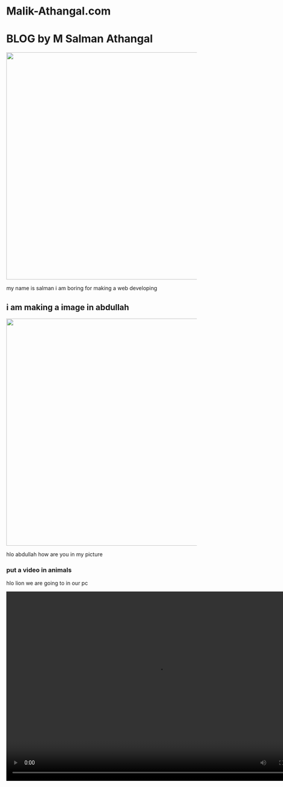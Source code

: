 # Malik-Athangal.com
<html>
<head>
</head>
<body>
<h1>
 <b> BLOG by M Salman Athangal</b>
</h1>
<img src="C:\Users\Yoga Book\Downloads\WhatsApp Image 2024-03-16 at 9.09.33 PM.jpeg" height="600" width="550">

<p>
my name is salman i am boring for making a web developing
</p>
<h2>
 <b>i am making a image in abdullah</b>
</h2>
<img src="C:\Users\Yoga Book\Downloads\WhatsApp Image 2024-03-16 at 9.09.33 PM (1).jpeg" height="600" width="550">
<p>
hlo abdullah how are you in my picture
</p>
 <h3>
 <b>put a video in animals</b>
</h3>
<p>
hlo lion we are going to in our pc
</p>

<video src="C:\Users\Yoga Book\Desktop\SHAFA_ULLAH_KHAN_ROKHRI_._(_o_dila_yak_dum_faislay_nai_krenday_)_sad_song(360p).mp4" controls height="500" width="800" >

 
</body>
</htmal>
